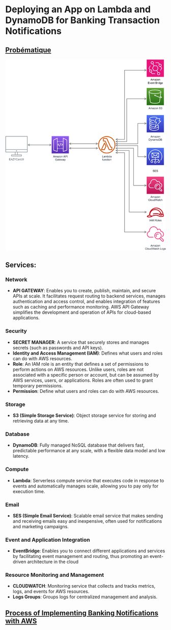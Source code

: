 # Deploying an App on Lambda and DynamoDB for Banking Transaction Notifications

## [Probématique](probematique.md)

![](<Architecture App.png>)


## Services:

### Network
- **API GATEWAY**: Enables you to create, publish, maintain, and secure APIs at scale. It facilitates request routing to backend services, manages authentication and access control, and enables integration of features such as caching and performance monitoring. AWS API Gateway simplifies the development and operation of APIs for cloud-based applications.

### Security
- **SECRET MANAGER**: A service that securely stores and manages secrets (such as passwords and API keys).
- **Identity and Access Management (IAM)**: Defines what users and roles can do with AWS resources.
- **Role**: An IAM role is an entity that defines a set of permissions to perform actions on AWS resources. Unlike users, roles are not associated with a specific person or account, but can be assumed by AWS services, users, or applications. Roles are often used to grant temporary permissions.
- **Permission**: Define what users and roles can do with AWS resources.

### Storage
- **S3 (Simple Storage Service)**: Object storage service for storing and retrieving data at any time.

### Database
- **DynamoDB**: Fully managed NoSQL database that delivers fast, predictable performance at any scale, with a flexible data model and low latency.

### Compute
- **Lambda**: Serverless compute service that executes code in response to events and automatically manages scale, allowing you to pay only for execution time.

### Email
- **SES (Simple Email Service)**: Scalable email service that makes sending and receiving emails easy and inexpensive, often used for notifications and marketing campaigns.

### Event and Application Integration
- **EventBridge**: Enables you to connect different applications and services by facilitating event management and routing, thus promoting an event-driven architecture in the cloud

### Resource Monitoring and Management
- **CLOUDWATCH**: Monitoring service that collects and tracks metrics, logs, and events for AWS resources.
- **Logs Groups**: Groups logs for centralized management and analysis.

## [Process of Implementing Banking Notifications with AWS](process.md)
